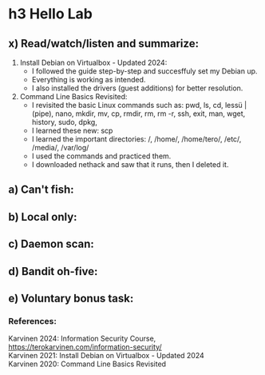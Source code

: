 # h3 Hello Lab

## x) Read/watch/listen and summarize:
1. Install Debian on Virtualbox - Updated 2024:
   - I followed the guide step-by-step and succesffuly set my Debian up.
   - Everything is working as intended.
   - I also installed the drivers (guest additions) for better resolution.
2. Command Line Basics Revisited:
   - I revisited the basic Linux commands such as: pwd, ls, cd, lessü | (pipe), nano, mkdir, mv, cp, rmdir, rm, rm -r, ssh, exit, man, wget, history, sudo, dpkg, 
   - I learned these new: scp
   - I learned the important directories: /, /home/, /home/tero/, /etc/, /media/, /var/log/
   - I used the commands and practiced them.
   - I downloaded nethack and saw that it runs, then I deleted it.

## a) Can't fish:
## b) Local only:
## c) Daemon scan:
## d) Bandit oh-five:
## e) Voluntary bonus task:


### References:
Karvinen 2024: Information Security Course, https://terokarvinen.com/information-security/ <br>
Karvinen 2021: Install Debian on Virtualbox - Updated 2024 <br>
Karvinen 2020: Command Line Basics Revisited
